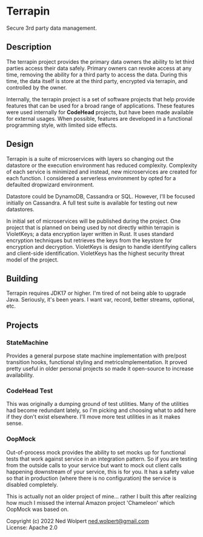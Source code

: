 # Terrapin

Secure 3rd party data management.

## Description

The terrapin project provides the primary data owners the ability to let third
parties access their data safely. Primary owners can revoke access at any time,
removing the ability for a third party to access the data. During this time, the
data itself is store at the third party, encrypted via terrapin, and controlled
by the owner.

Internally, the terrapin project is a set of software projects that help provide
features that can be used for a broad range of applications. These features were
used internally for **CodeHead** projects, but have been made available for
external usages. When possible, features are developed in a functional
programming style, with limited side effects.

## Design

Terrapin is a suite of microservices with layers so changing out the datastore
or the execution environment has reduced complexity. Complexity of each service
is minimized and instead, new microservices are created for each function. I
considered a serverless environment by opted for a defaulted dropwizard
environment.

Datastore could be DynamoDB, Cassandra or SQL. However, I'll be focused
initially on Cassandra. A full test suite is available for testing out new
datastores.

In initial set of microservices will be published during the project. One
project that is planned on being used by not directly within terrapin is
VioletKeys; a data encryption layer written in Rust. It uses standard encryption
techniques but retrieves the keys from the keystore for encryption and
decryption. VioletKeys is design to handle identifying callers and client-side
identification. VioletKeys has the highest security threat model of the project.

## Building

Terrapin requires JDK17 or higher. I'm tired of not being able to upgrade Java.
Seriously, it's been years. I want var, record, better streams, optional, etc.

## Projects

### StateMachine

Provides a general purpose state machine implementation with pre/post transition
hooks, functional styling and metricsImplementation. It proved pretty useful in
older personal projects so made it open-source to increase availability.

### CodeHead Test

This was originally a dumping ground of test utilities. Many of the utilities
had become redundant lately, so I'm picking and choosing what to add here if
they don't exist elsewhere. I'll move more test utilities in as it makes sense.

### OopMock

Out-of-process mock provides the ability to set mocks up for functional tests
that work against service in an integration pattern. So if you are testing from
the outside calls to your service but want to mock out client calls happening
downstream of your service, this is for you. It has a safety value so that in
production (where there is no configuration) the service is disabled completely.

This is actually not an older project of mine... rather I built this after
realizing how much I missed the internal Amazon project 'Chameleon' which
OopMock was based on.

Copyright (c) 2022 Ned Wolpert <ned.wolpert@gmail.com>  
License: Apache 2.0